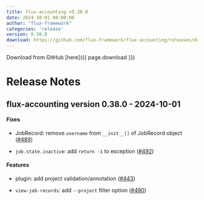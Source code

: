 ```yaml
---
title: flux-accounting v0.38.0
date: 2024-10-01 00:00:00
author: "flux-framework"
categories: 'release'
version: 0.38.0
download: https://github.com/flux-framework/flux-accounting/releases/download/v0.38.0/flux-accounting-0.38.0.tar.gz
---
```


Download from GitHub [here]({{ page.download }})

# Release Notes

flux-accounting version 0.38.0 - 2024-10-01
-------------------------------------------

#### Fixes

* JobRecord: remove `username` from `__init__()` of JobRecord object ([#489](https://github.com/flux-framework/flux-accounting/issues/489))

* `job.state.inactive`: add `return -1` to exception ([#492](https://github.com/flux-framework/flux-accounting/issues/492))

#### Features

* plugin: add project validation/annotation ([#443](https://github.com/flux-framework/flux-accounting/issues/443))

* `view-job-records`: add `--project` filter option ([#490](https://github.com/flux-framework/flux-accounting/issues/490))
